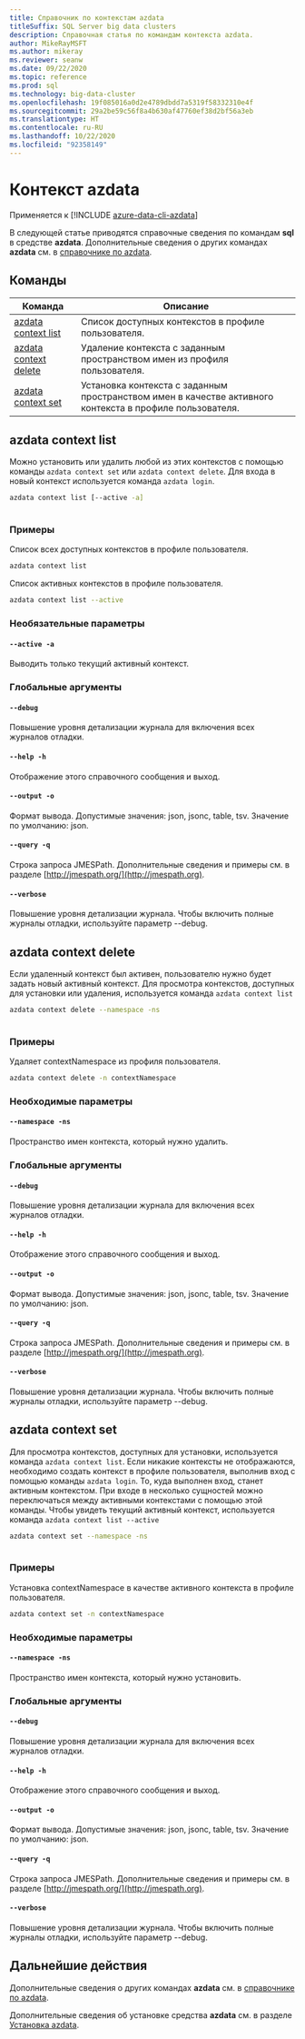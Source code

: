 ```yaml
---
title: Справочник по контекстам azdata
titleSuffix: SQL Server big data clusters
description: Справочная статья по командам контекста azdata.
author: MikeRayMSFT
ms.author: mikeray
ms.reviewer: seanw
ms.date: 09/22/2020
ms.topic: reference
ms.prod: sql
ms.technology: big-data-cluster
ms.openlocfilehash: 19f085016a0d2e4789dbdd7a5319f58332310e4f
ms.sourcegitcommit: 29a2be59c56f8a4b630af47760ef38d2bf56a3eb
ms.translationtype: HT
ms.contentlocale: ru-RU
ms.lasthandoff: 10/22/2020
ms.locfileid: "92358149"
---
```

# <a name="azdata-context"></a>Контекст azdata

Применяется к [!INCLUDE [azure-data-cli-azdata](../../includes/azure-data-cli-azdata.md)]

В следующей статье приводятся справочные сведения по командам **sql** в средстве **azdata**. Дополнительные сведения о других командах **azdata** см. в [справочнике по azdata](reference-azdata.md).

## <a name="commands"></a>Команды

|Команда|Описание|
| --- | --- |
[azdata context list](#azdata-context-list) | Список доступных контекстов в профиле пользователя.
[azdata context delete](#azdata-context-delete) | Удаление контекста с заданным пространством имен из профиля пользователя.
[azdata context set](#azdata-context-set) | Установка контекста с заданным пространством имен в качестве активного контекста в профиле пользователя.
## <a name="azdata-context-list"></a>azdata context list
Можно установить или удалить любой из этих контекстов с помощью команды `azdata context set` или `azdata context delete`. Для входа в новый контекст используется команда `azdata login`.
```bash
azdata context list [--active -a] 
                    
```
### <a name="examples"></a>Примеры
Список всех доступных контекстов в профиле пользователя.
```bash
azdata context list
```
Список активных контекстов в профиле пользователя.
```bash
azdata context list --active
```
### <a name="optional-parameters"></a>Необязательные параметры
#### `--active -a`
Выводить только текущий активный контекст.
### <a name="global-arguments"></a>Глобальные аргументы
#### `--debug`
Повышение уровня детализации журнала для включения всех журналов отладки.
#### `--help -h`
Отображение этого справочного сообщения и выход.
#### `--output -o`
Формат вывода.  Допустимые значения: json, jsonc, table, tsv.  Значение по умолчанию: json.
#### `--query -q`
Строка запроса JMESPath. Дополнительные сведения и примеры см. в разделе [http://jmespath.org/](http://jmespath.org).
#### `--verbose`
Повышение уровня детализации журнала. Чтобы включить полные журналы отладки, используйте параметр --debug.
## <a name="azdata-context-delete"></a>azdata context delete
Если удаленный контекст был активен, пользователю нужно будет задать новый активный контекст. Для просмотра контекстов, доступных для установки или удаления, используется команда `azdata context list`
```bash
azdata context delete --namespace -ns 
                      
```
### <a name="examples"></a>Примеры
Удаляет contextNamespace из профиля пользователя.
```bash
azdata context delete -n contextNamespace
```
### <a name="required-parameters"></a>Необходимые параметры
#### `--namespace -ns`
Пространство имен контекста, который нужно удалить.
### <a name="global-arguments"></a>Глобальные аргументы
#### `--debug`
Повышение уровня детализации журнала для включения всех журналов отладки.
#### `--help -h`
Отображение этого справочного сообщения и выход.
#### `--output -o`
Формат вывода.  Допустимые значения: json, jsonc, table, tsv.  Значение по умолчанию: json.
#### `--query -q`
Строка запроса JMESPath. Дополнительные сведения и примеры см. в разделе [http://jmespath.org/](http://jmespath.org).
#### `--verbose`
Повышение уровня детализации журнала. Чтобы включить полные журналы отладки, используйте параметр --debug.
## <a name="azdata-context-set"></a>azdata context set
Для просмотра контекстов, доступных для установки, используется команда `azdata context list`. Если никакие контексты не отображаются, необходимо создать контекст в профиле пользователя, выполнив вход с помощью команды `azdata login`. То, куда выполнен вход, станет активным контекстом. При входе в несколько сущностей можно переключаться между активными контекстами с помощью этой команды. Чтобы увидеть текущий активный контекст, используется команда `azdata context list --active`
```bash
azdata context set --namespace -ns 
                   
```
### <a name="examples"></a>Примеры
Установка contextNamespace в качестве активного контекста в профиле пользователя.
```bash
azdata context set -n contextNamespace
```
### <a name="required-parameters"></a>Необходимые параметры
#### `--namespace -ns`
Пространство имен контекста, который нужно установить.
### <a name="global-arguments"></a>Глобальные аргументы
#### `--debug`
Повышение уровня детализации журнала для включения всех журналов отладки.
#### `--help -h`
Отображение этого справочного сообщения и выход.
#### `--output -o`
Формат вывода.  Допустимые значения: json, jsonc, table, tsv.  Значение по умолчанию: json.
#### `--query -q`
Строка запроса JMESPath. Дополнительные сведения и примеры см. в разделе [http://jmespath.org/](http://jmespath.org).
#### `--verbose`
Повышение уровня детализации журнала. Чтобы включить полные журналы отладки, используйте параметр --debug.

## <a name="next-steps"></a>Дальнейшие действия

Дополнительные сведения о других командах **azdata** см. в [справочнике по azdata](reference-azdata.md). 

Дополнительные сведения об установке средства **azdata** см. в разделе [Установка azdata](..\install\deploy-install-azdata.md).

